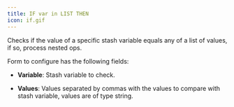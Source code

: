 ```yaml
---
title: IF var in LIST THEN
icon: if.gif
---
```


Checks if the value of a specific stash variable equals any of a list of values, if so, process nested ops.

Form to configure has the following fields:

- **Variable**: Stash variable to check.

- **Values**: Values separated by commas with the values to compare with stash variable, values are of type string.

